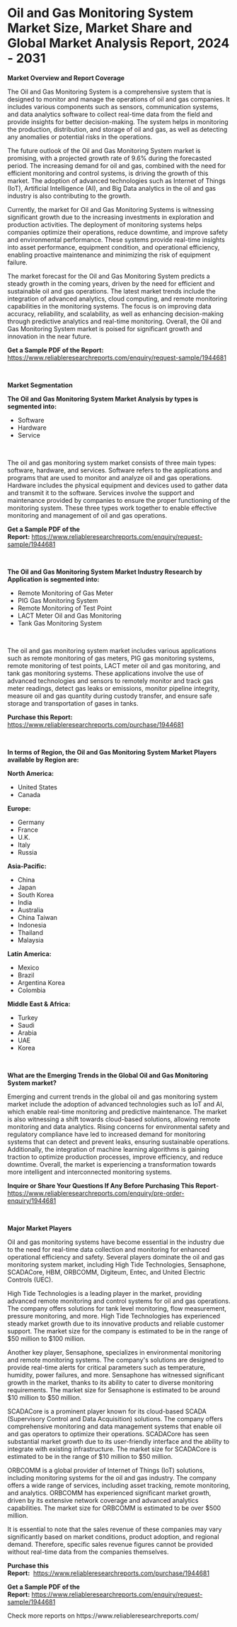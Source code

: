 <p><h1>Oil and Gas Monitoring System Market Size, Market Share and Global Market Analysis Report, 2024 - 2031</h1></p><p><strong>Market Overview and Report Coverage</strong></p>
<p><p>The Oil and Gas Monitoring System is a comprehensive system that is designed to monitor and manage the operations of oil and gas companies. It includes various components such as sensors, communication systems, and data analytics software to collect real-time data from the field and provide insights for better decision-making. The system helps in monitoring the production, distribution, and storage of oil and gas, as well as detecting any anomalies or potential risks in the operations.</p><p>The future outlook of the Oil and Gas Monitoring System market is promising, with a projected growth rate of 9.6% during the forecasted period. The increasing demand for oil and gas, combined with the need for efficient monitoring and control systems, is driving the growth of this market. The adoption of advanced technologies such as Internet of Things (IoT), Artificial Intelligence (AI), and Big Data analytics in the oil and gas industry is also contributing to the growth.</p><p>Currently, the market for Oil and Gas Monitoring Systems is witnessing significant growth due to the increasing investments in exploration and production activities. The deployment of monitoring systems helps companies optimize their operations, reduce downtime, and improve safety and environmental performance. These systems provide real-time insights into asset performance, equipment condition, and operational efficiency, enabling proactive maintenance and minimizing the risk of equipment failure.</p><p>The market forecast for the Oil and Gas Monitoring System predicts a steady growth in the coming years, driven by the need for efficient and sustainable oil and gas operations. The latest market trends include the integration of advanced analytics, cloud computing, and remote monitoring capabilities in the monitoring systems. The focus is on improving data accuracy, reliability, and scalability, as well as enhancing decision-making through predictive analytics and real-time monitoring. Overall, the Oil and Gas Monitoring System market is poised for significant growth and innovation in the near future.</p></p>
<p><strong>Get a Sample PDF of the Report:</strong> <a href="https://www.reliableresearchreports.com/enquiry/request-sample/1944681">https://www.reliableresearchreports.com/enquiry/request-sample/1944681</a></p>
<p>&nbsp;</p>
<p><strong>Market Segmentation</strong></p>
<p><strong>The Oil and Gas Monitoring System Market Analysis by types is segmented into:</strong></p>
<p><ul><li>Software</li><li>Hardware</li><li>Service</li></ul></p>
<p>&nbsp;</p>
<p><p>The oil and gas monitoring system market consists of three main types: software, hardware, and services. Software refers to the applications and programs that are used to monitor and analyze oil and gas operations. Hardware includes the physical equipment and devices used to gather data and transmit it to the software. Services involve the support and maintenance provided by companies to ensure the proper functioning of the monitoring system. These three types work together to enable effective monitoring and management of oil and gas operations.</p></p>
<p><strong>Get a Sample PDF of the Report:</strong>&nbsp;<a href="https://www.reliableresearchreports.com/enquiry/request-sample/1944681">https://www.reliableresearchreports.com/enquiry/request-sample/1944681</a></p>
<p>&nbsp;</p>
<p><strong>The Oil and Gas Monitoring System Market Industry Research by Application is segmented into:</strong></p>
<p><ul><li>Remote Monitoring of Gas Meter</li><li>PIG Gas Monitoring System</li><li>Remote Monitoring of Test Point</li><li>LACT Meter Oil and Gas Monitoring</li><li>Tank Gas Monitoring System</li></ul></p>
<p>&nbsp;</p>
<p><p>The oil and gas monitoring system market includes various applications such as remote monitoring of gas meters, PIG gas monitoring systems, remote monitoring of test points, LACT meter oil and gas monitoring, and tank gas monitoring systems. These applications involve the use of advanced technologies and sensors to remotely monitor and track gas meter readings, detect gas leaks or emissions, monitor pipeline integrity, measure oil and gas quantity during custody transfer, and ensure safe storage and transportation of gases in tanks.</p></p>
<p><strong>Purchase this Report:</strong>&nbsp; <a href="https://www.reliableresearchreports.com/purchase/1944681">https://www.reliableresearchreports.com/purchase/1944681</a></p>
<p>&nbsp;</p>
<p><strong>In terms of Region, the Oil and Gas Monitoring System Market Players available by Region are:</strong></p>
<p>
    <p> <strong> North America: </strong>
        <ul>
            <li>United States</li>
            <li>Canada</li>
        </ul>
        </p> 
    <p> <strong> Europe: </strong>
        <ul>
            <li>Germany</li>
            <li>France</li>
            <li>U.K.</li>
            <li>Italy</li>
            <li>Russia</li>
        </ul>
        </p> 
    <p> <strong> Asia-Pacific: </strong>
        <ul>
            <li>China</li>
            <li>Japan</li>
            <li>South Korea</li>
            <li>India</li>
            <li>Australia</li>
            <li>China Taiwan</li>
            <li>Indonesia</li>
            <li>Thailand</li>
            <li>Malaysia</li>
        </ul>
        </p> 
    <p> <strong> Latin America: </strong>
        <ul>
            <li>Mexico</li>
            <li>Brazil</li>
            <li>Argentina Korea</li>
            <li>Colombia</li>
        </ul>
        </p> 
    <p> <strong> Middle East & Africa: </strong>
        <ul>
            <li>Turkey</li>
            <li>Saudi</li>
            <li>Arabia</li>
            <li>UAE</li>
            <li>Korea</li>
        </ul>
    </p>
    </p>
<p>&nbsp;</p>
<p><strong>What are the Emerging Trends in the Global Oil and Gas Monitoring System market?</strong></p>
<p><p>Emerging and current trends in the global oil and gas monitoring system market include the adoption of advanced technologies such as IoT and AI, which enable real-time monitoring and predictive maintenance. The market is also witnessing a shift towards cloud-based solutions, allowing remote monitoring and data analytics. Rising concerns for environmental safety and regulatory compliance have led to increased demand for monitoring systems that can detect and prevent leaks, ensuring sustainable operations. Additionally, the integration of machine learning algorithms is gaining traction to optimize production processes, improve efficiency, and reduce downtime. Overall, the market is experiencing a transformation towards more intelligent and interconnected monitoring systems.</p></p>
<p><strong>Inquire or Share Your Questions If Any Before Purchasing This Report</strong>- <a href="https://www.reliableresearchreports.com/enquiry/pre-order-enquiry/1944681">https://www.reliableresearchreports.com/enquiry/pre-order-enquiry/1944681</a></p>
<p>&nbsp;</p>
<p><strong>Major Market Players</strong></p>
<p><p>Oil and gas monitoring systems have become essential in the industry due to the need for real-time data collection and monitoring for enhanced operational efficiency and safety. Several players dominate the oil and gas monitoring system market, including High Tide Technologies, Sensaphone, SCADACore, HBM, ORBCOMM, Digiteum, Entec, and United Electric Controls (UEC). </p><p>High Tide Technologies is a leading player in the market, providing advanced remote monitoring and control systems for oil and gas operations. The company offers solutions for tank level monitoring, flow measurement, pressure monitoring, and more. High Tide Technologies has experienced steady market growth due to its innovative products and reliable customer support. The market size for the company is estimated to be in the range of $50 million to $100 million. </p><p>Another key player, Sensaphone, specializes in environmental monitoring and remote monitoring systems. The company's solutions are designed to provide real-time alerts for critical parameters such as temperature, humidity, power failures, and more. Sensaphone has witnessed significant growth in the market, thanks to its ability to cater to diverse monitoring requirements. The market size for Sensaphone is estimated to be around $10 million to $50 million.</p><p>SCADACore is a prominent player known for its cloud-based SCADA (Supervisory Control and Data Acquisition) solutions. The company offers comprehensive monitoring and data management systems that enable oil and gas operators to optimize their operations. SCADACore has seen substantial market growth due to its user-friendly interface and the ability to integrate with existing infrastructure. The market size for SCADACore is estimated to be in the range of $10 million to $50 million.</p><p>ORBCOMM is a global provider of Internet of Things (IoT) solutions, including monitoring systems for the oil and gas industry. The company offers a wide range of services, including asset tracking, remote monitoring, and analytics. ORBCOMM has experienced significant market growth, driven by its extensive network coverage and advanced analytics capabilities. The market size for ORBCOMM is estimated to be over $500 million.</p><p>It is essential to note that the sales revenue of these companies may vary significantly based on market conditions, product adoption, and regional demand. Therefore, specific sales revenue figures cannot be provided without real-time data from the companies themselves.</p></p>
<p><strong>Purchase this Report:</strong>&nbsp;&nbsp;<a href="https://www.reliableresearchreports.com/purchase/1944681">https://www.reliableresearchreports.com/purchase/1944681</a></p>
<p></p>
<p><strong>Get a Sample PDF of the Report:</strong>&nbsp;<a href="https://www.reliableresearchreports.com/enquiry/request-sample/1944681">https://www.reliableresearchreports.com/enquiry/request-sample/1944681</a></p>
<p>Check more reports on https://www.reliableresearchreports.com/</p>